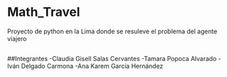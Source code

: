 # Math_Travel
Proyecto de python en la Lima donde se resuleve el problema del agente viajero
##
##Integrantes 
-Claudia Gisell Salas Cervantes 
-Tamara Popoca Alvarado
-Iván Delgado Carmona
-Ana Karem García Hernández 
